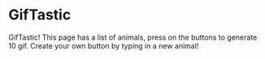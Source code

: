# GifTastic

GifTastic! This page has a list of animals, press on the buttons to generate 10 gif. Create your own button by typing in a new animal!